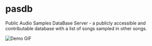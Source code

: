 # pasdb
Public Audio Samples DataBase Server - a publicly accessible and contributable
database with a list of songs sampled in other songs.

![Demo GIF](https://www.dropbox.com/s/tallz5vjy96lug7/pasdb_demo.gif?raw=1)
